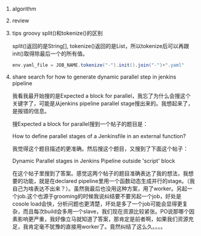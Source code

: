 1. algorithm

2. review

3. tips groovy split()和tokenize()的区别

   split()返回的是String[], tokenize()返回的是List，所以tokenize后可以再跟init()取得除最后一个的所有值。

   ```groovy
   env.yaml_file = JOB_NAME.tokenize("-").init().join("-")+".yaml"
   ```

4. share search for how to generate dynamic parallel step in jenkins pipeline

   我看我最开始搜的是Expected a block for parallel，我忘了为什么会搜这个关键字了，可能是从jenkins pipeline parallel stage搜出来的。我想起来了，是报错的信息。

   搜Expected a block for parallel搜到一个帖子的题目是：

   How to define parallel stages of a Jenkinsfile in an external function?

   我觉得这个题目描述的更准确。然后搜这个题目，又搜到了下面这个帖子：

   Dynamic Parallel stages in Jenkins Pipeline outside 'script' block

   在这个帖子里搜到了答案。感觉这两个帖子的题目准确表达了我的想法，我想要的功能，就是在declared pipeline里用一个函数动态生成并行的stage。（我自己为啥表达不出来？）。虽然我最后也没用这种方案，用了worker。另起一个job.这个也源于grooming的时候我说纠结要不要另起一个job，好处是cosole load会快，分析问题也更清楚，坏处是多了一个job可能会显得更复杂，而且每次build会多用一个slave，我们现在资源比较紧张。PO说那哪个因素影响更严重，我好像立马就知道了答案，那肯定是前者啊，如果我们资源充足，我肯定毫不犹豫的直接用worker了。竟然纠结了这么久。。。。
